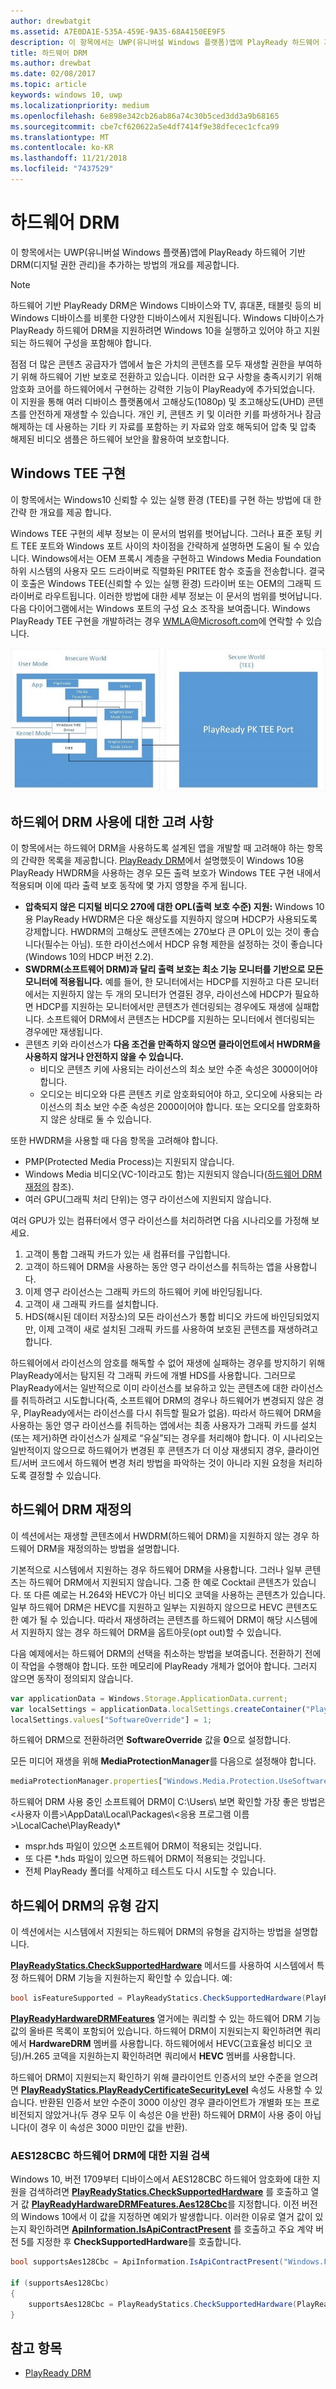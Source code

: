 ```yaml
---
author: drewbatgit
ms.assetid: A7E0DA1E-535A-459E-9A35-68A4150EE9F5
description: 이 항목에서는 UWP(유니버설 Windows 플랫폼)앱에 PlayReady 하드웨어 기반 DRM(디지털 권한 관리)을 추가하는 방법의 개요를 제공합니다.
title: 하드웨어 DRM
ms.author: drewbat
ms.date: 02/08/2017
ms.topic: article
keywords: windows 10, uwp
ms.localizationpriority: medium
ms.openlocfilehash: 6e898e342cb26ab86a74c30b5ced3dd3a9b68165
ms.sourcegitcommit: cbe7cf620622a5e4df7414f9e38dfecec1cfca99
ms.translationtype: MT
ms.contentlocale: ko-KR
ms.lasthandoff: 11/21/2018
ms.locfileid: "7437529"
---
```

# <a name="hardware-drm"></a>하드웨어 DRM


이 항목에서는 UWP(유니버설 Windows 플랫폼)앱에 PlayReady 하드웨어 기반 DRM(디지털 권한 관리)을 추가하는 방법의 개요를 제공합니다.

> [!NOTE] 
> 하드웨어 기반 PlayReady DRM은 Windows 디바이스와 TV, 휴대폰, 태블릿 등의 비 Windows 디바이스를 비롯한 다양한 디바이스에서 지원됩니다. Windows 디바이스가 PlayReady 하드웨어 DRM을 지원하려면 Windows 10을 실행하고 있어야 하고 지원되는 하드웨어 구성을 포함해야 합니다.

점점 더 많은 콘텐츠 공급자가 앱에서 높은 가치의 콘텐츠를 모두 재생할 권한을 부여하기 위해 하드웨어 기반 보호로 전환하고 있습니다. 이러한 요구 사항을 충족시키기 위해 암호화 코어를 하드웨어에서 구현하는 강력한 기능이 PlayReady에 추가되었습니다. 이 지원을 통해 여러 디바이스 플랫폼에서 고해상도(1080p) 및 초고해상도(UHD) 콘텐츠를 안전하게 재생할 수 있습니다. 개인 키, 콘텐츠 키 및 이러한 키를 파생하거나 잠금 해제하는 데 사용하는 기타 키 자료를 포함하는 키 자료와 암호 해독되어 압축 및 압축 해제된 비디오 샘플은 하드웨어 보안을 활용하여 보호합니다.

## <a name="windows-tee-implementation"></a>Windows TEE 구현

이 항목에서는 Windows10 신뢰할 수 있는 실행 환경 (TEE)를 구현 하는 방법에 대 한 간략 한 개요를 제공 합니다.

Windows TEE 구현의 세부 정보는 이 문서의 범위를 벗어납니다. 그러나 표준 포팅 키트 TEE 포트와 Windows 포트 사이의 차이점을 간략하게 설명하면 도움이 될 수 있습니다. Windows에서는 OEM 프록시 계층을 구현하고 Windows Media Foundation 하위 시스템의 사용자 모드 드라이버로 직렬화된 PRITEE 함수 호출을 전송합니다. 결국 이 호출은 Windows TEE(신뢰할 수 있는 실행 환경) 드라이버 또는 OEM의 그래픽 드라이버로 라우트됩니다. 이러한 방법에 대한 세부 정보는 이 문서의 범위를 벗어납니다. 다음 다이어그램에서는 Windows 포트의 구성 요소 조작을 보여줍니다. Windows PlayReady TEE 구현을 개발하려는 경우 <WMLA@Microsoft.com>에 연락할 수 있습니다.

![Windows TEE 구성 요소 다이어그램](images/windowsteecomponentdiagram720.jpg)

## <a name="considerations-for-using-hardware-drm"></a>하드웨어 DRM 사용에 대한 고려 사항

이 항목에서는 하드웨어 DRM을 사용하도록 설계된 앱을 개발할 때 고려해야 하는 항목의 간략한 목록을 제공합니다. [PlayReady DRM](playready-client-sdk.md#output-protection)에서 설명했듯이 Windows 10용 PlayReady HWDRM을 사용하는 경우 모든 출력 보호가 Windows TEE 구현 내에서 적용되며 이에 따라 출력 보호 동작에 몇 가지 영향을 주게 됩니다.

-   **압축되지 않은 디지털 비디오 270에 대한 OPL(출력 보호 수준) 지원:** Windows 10용 PlayReady HWDRM은 다운 해상도를 지원하지 않으며 HDCP가 사용되도록 강제합니다. HWDRM의 고해상도 콘텐츠에는 270보다 큰 OPL이 있는 것이 좋습니다(필수는 아님). 또한 라이선스에서 HDCP 유형 제한을 설정하는 것이 좋습니다(Windows 10의 HDCP 버전 2.2).
-   **SWDRM(소프트웨어 DRM)과 달리 출력 보호는 최소 기능 모니터를 기반으로 모든 모니터에 적용됩니다.** 예를 들어, 한 모니터에서는 HDCP를 지원하고 다른 모니터에서는 지원하지 않는 두 개의 모니터가 연결된 경우, 라이선스에 HDCP가 필요하면 HDCP를 지원하는 모니터에서만 콘텐츠가 렌더링되는 경우에도 재생에 실패합니다. 소프트웨어 DRM에서 콘텐츠는 HDCP를 지원하는 모니터에서 렌더링되는 경우에만 재생됩니다.
-   콘텐츠 키와 라이선스가 **다음 조건을 만족하지 않으면 클라이언트에서 HWDRM을 사용하지 않거나 안전하지 않을 수 있습니다.**
    -   비디오 콘텐츠 키에 사용되는 라이선스의 최소 보안 수준 속성은 3000이어야 합니다.
    -   오디오는 비디오와 다른 콘텐츠 키로 암호화되어야 하고, 오디오에 사용되는 라이선스의 최소 보안 수준 속성은 2000이어야 합니다. 또는 오디오를 암호화하지 않은 상태로 둘 수 있습니다.
    
또한 HWDRM을 사용할 때 다음 항목을 고려해야 합니다.

-   PMP(Protected Media Process)는 지원되지 않습니다.
-   Windows Media 비디오(VC-1이라고도 함)는 지원되지 않습니다([하드웨어 DRM 재정의](#override-hardware-drm) 참조).
-   여러 GPU(그래픽 처리 단위)는 영구 라이선스에 지원되지 않습니다.

여러 GPU가 있는 컴퓨터에서 영구 라이선스를 처리하려면 다음 시나리오를 가정해 보세요.

1.  고객이 통합 그래픽 카드가 있는 새 컴퓨터를 구입합니다.
2.  고객이 하드웨어 DRM을 사용하는 동안 영구 라이선스를 취득하는 앱을 사용합니다.
3.  이제 영구 라이선스는 그래픽 카드의 하드웨어 키에 바인딩됩니다.
4.  고객이 새 그래픽 카드를 설치합니다.
5.  HDS(해시된 데이터 저장소)의 모든 라이선스가 통합 비디오 카드에 바인딩되었지만, 이제 고객이 새로 설치된 그래픽 카드를 사용하여 보호된 콘텐츠를 재생하려고 합니다.

하드웨어에서 라이선스의 암호를 해독할 수 없어 재생에 실패하는 경우를 방지하기 위해 PlayReady에서는 탐지된 각 그래픽 카드에 개별 HDS를 사용합니다. 그러므로 PlayReady에서는 일반적으로 이미 라이선스를 보유하고 있는 콘텐츠에 대한 라이선스를 취득하려고 시도합니다(즉, 소프트웨어 DRM의 경우나 하드웨어가 변경되지 않은 경우, PlayReady에서는 라이선스를 다시 취득할 필요가 없음). 따라서 하드웨어 DRM을 사용하는 동안 영구 라이선스를 취득하는 앱에서는 최종 사용자가 그래픽 카드를 설치(또는 제거)하면 라이선스가 실제로 “유실”되는 경우를 처리해야 합니다. 이 시나리오는 일반적이지 않으므로 하드웨어가 변경된 후 콘텐츠가 더 이상 재생되지 경우, 클라이언트/서버 코드에서 하드웨어 변경 처리 방법을 파악하는 것이 아니라 지원 요청을 처리하도록 결정할 수 있습니다.

## <a name="override-hardware-drm"></a>하드웨어 DRM 재정의

이 섹션에서는 재생할 콘텐츠에서 HWDRM(하드웨어 DRM)을 지원하지 않는 경우 하드웨어 DRM을 재정의하는 방법을 설명합니다.

기본적으로 시스템에서 지원하는 경우 하드웨어 DRM을 사용합니다. 그러나 일부 콘텐츠는 하드웨어 DRM에서 지원되지 않습니다. 그중 한 예로 Cocktail 콘텐츠가 있습니다. 또 다른 예로는 H.264와 HEVC가 아닌 비디오 코덱을 사용하는 콘텐츠가 있습니다. 일부 하드웨어 DRM은 HEVC를 지원하고 일부는 지원하지 않으므로 HEVC 콘텐츠도 한 예가 될 수 있습니다. 따라서 재생하려는 콘텐츠를 하드웨어 DRM이 해당 시스템에서 지원하지 않는 경우 하드웨어 DRM을 옵트아웃(opt out)할 수 있습니다.

다음 예제에서는 하드웨어 DRM의 선택을 취소하는 방법을 보여줍니다. 전환하기 전에 이 작업을 수행해야 합니다. 또한 메모리에 PlayReady 개체가 없어야 합니다. 그러지 않으면 동작이 정의되지 않습니다.

```js
var applicationData = Windows.Storage.ApplicationData.current;
var localSettings = applicationData.localSettings.createContainer("PlayReady", Windows.Storage.ApplicationDataCreateDisposition.always);
localSettings.values["SoftwareOverride"] = 1;
```

하드웨어 DRM으로 전환하려면 **SoftwareOverride** 값을 **0**으로 설정합니다.

모든 미디어 재생을 위해 **MediaProtectionManager**를 다음으로 설정해야 합니다.

```js
mediaProtectionManager.properties["Windows.Media.Protection.UseSoftwareProtectionLayer"] = true;
```

하드웨어 DRM 사용 중인 소프트웨어 DRM이 C:\\Users\\ 보면 확인할 가장 좋은 방법은&lt;사용자 이름&gt;\\AppData\\Local\\Packages\\&lt;응용 프로그램 이름&gt;\\LocalCache\\PlayReady\\\*

-   mspr.hds 파일이 있으면 소프트웨어 DRM이 적용되는 것입니다.
-   또 다른 \*.hds 파일이 있으면 하드웨어 DRM이 적용되는 것입니다.
-   전체 PlayReady 폴더를 삭제하고 테스트도 다시 시도할 수 있습니다.

## <a name="detect-the-type-of-hardware-drm"></a>하드웨어 DRM의 유형 감지

이 섹션에서는 시스템에서 지원되는 하드웨어 DRM의 유형을 감지하는 방법을 설명합니다.

[**PlayReadyStatics.CheckSupportedHardware**](https://msdn.microsoft.com/library/windows/apps/dn986441) 메서드를 사용하여 시스템에서 특정 하드웨어 DRM 기능을 지원하는지 확인할 수 있습니다. 예:

```csharp
bool isFeatureSupported = PlayReadyStatics.CheckSupportedHardware(PlayReadyHardwareDRMFeatures.HEVC);
```

[**PlayReadyHardwareDRMFeatures**](https://msdn.microsoft.com/library/windows/apps/dn986265) 열거에는 쿼리할 수 있는 하드웨어 DRM 기능 값의 올바른 목록이 포함되어 있습니다. 하드웨어 DRM이 지원되는지 확인하려면 쿼리에서 **HardwareDRM** 멤버를 사용합니다. 하드웨어에서 HEVC(고효율성 비디오 코딩)/H.265 코덱을 지원하는지 확인하려면 쿼리에서 **HEVC** 멤버를 사용합니다.

하드웨어 DRM이 지원되는지 확인하기 위해 클라이언트 인증서의 보안 수준을 얻으려면 [**PlayReadyStatics.PlayReadyCertificateSecurityLevel**](https://msdn.microsoft.com/library/windows/apps/windows.media.protection.playready.playreadystatics.playreadycertificatesecuritylevel.aspx) 속성도 사용할 수 있습니다. 반환된 인증서 보안 수준이 3000 이상인 경우 클라이언트가 개별화 또는 프로비전되지 않았거나(두 경우 모두 이 속성은 0을 반환) 하드웨어 DRM이 사용 중이 아닙니다(이 경우 이 속성은 3000 미만인 값을 반환).

### <a name="detecting-support-for-aes128cbc-hardware-drm"></a>AES128CBC 하드웨어 DRM에 대한 지원 검색
Windows 10, 버전 1709부터 디바이스에서 AES128CBC 하드웨어 암호화에 대한 지원을 검색하려면 **[PlayReadyStatics.CheckSupportedHardware](https://msdn.microsoft.com/library/windows/apps/dn986441)** 를 호출하고 열거 값 [**PlayReadyHardwareDRMFeatures.Aes128Cbc**](https://msdn.microsoft.com/library/windows/apps/dn986265)를 지정합니다. 이전 버전의 Windows 10에서 이 값을 지정하면 예외가 발생합니다. 이러한 이유로 열거 값이 있는지 확인하려면 **[ApiInformation.IsApiContractPresent](https://docs.microsoft.com/uwp/api/windows.foundation.metadata.apiinformation.isapicontractpresent)** 를 호출하고 주요 계약 버전 5를 지정한 후 **CheckSupportedHardware**를 호출합니다.

```csharp
bool supportsAes128Cbc = ApiInformation.IsApiContractPresent("Windows.Foundation.UniversalApiContract", 5);

if (supportsAes128Cbc)
{
    supportsAes128Cbc = PlayReadyStatics.CheckSupportedHardware(PlayReadyHardwareDRMFeatures.Aes128Cbc);
}
```

## <a name="see-also"></a>참고 항목
- [PlayReady DRM](playready-client-sdk.md)

